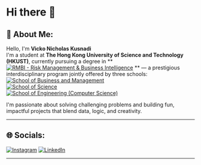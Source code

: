 # Hi there 👋

## 🧠 About Me:
Hello, I'm **Vicko Nicholas Kusnadi**  
I'm a student at **The Hong Kong University of Science and Technology (HKUST)**, currently pursuing a degree in **[![RMBI - Risk Management & Business Intelligence](https://img.shields.io/badge/RMBI%20-%20Risk%20Management%20%26%20Business%20Intelligence-4B0082?style=for-the-badge&logo=chartdotjs&logoColor=white)]()  ** — a prestigious interdisciplinary program jointly offered by three schools:  
[![School of Business and Management](https://img.shields.io/badge/Business%20%26%20Management-0072C6?style=for-the-badge&logo=googleanalytics&logoColor=white)]()  
[![School of Science](https://img.shields.io/badge/School%20of%20Science-FF6F00?style=for-the-badge&logo=react&logoColor=white)]()  
[![School of Engineering (Computer Science)](https://img.shields.io/badge/Engineering%20%7C%20Computer%20Science-2E8B57?style=for-the-badge&logo=computers&logoColor=white)]()

I'm passionate about solving challenging problems and building fun, impactful projects that blend data, logic, and creativity.


---

## 🌐 Socials:
[![Instagram](https://img.shields.io/badge/Instagram-E4405F?style=for-the-badge&logo=instagram&logoColor=white)](https://www.instagram.com/vicko_guo/)
[![LinkedIn](https://img.shields.io/badge/LinkedIn-0077B5?style=for-the-badge&logo=linkedin&logoColor=white)](https://www.linkedin.com/in/vnkusnadi/)

---

